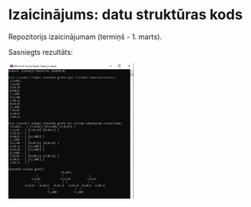 # Izaicinājums: datu struktūras kods
Repozitorijs izaicinājumam (termiņš - 1. marts).

Sasniegts rezultāts:

<img src="./Code_output.png" width="50%" height="50%" alt="2_ver"/>